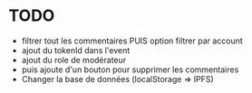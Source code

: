 # TODO

- filtrer tout les commentaires PUIS option filtrer par account
- ajout du tokenId dans l'event
- ajout du role de modérateur
- puis ajoute d'un bouton pour supprimer les commentaires
- Changer la base de données (localStorage => IPFS)
